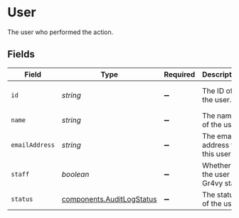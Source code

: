 # User

The user who performed the action.


## Fields

| Field                                                                  | Type                                                                   | Required                                                               | Description                                                            | Example                                                                |
| ---------------------------------------------------------------------- | ---------------------------------------------------------------------- | ---------------------------------------------------------------------- | ---------------------------------------------------------------------- | ---------------------------------------------------------------------- |
| `id`                                                                   | *string*                                                               | :heavy_minus_sign:                                                     | The ID of the user.                                                    | 77a76f7e-d2de-4bbc-ada9-d6a0015e6bd5                                   |
| `name`                                                                 | *string*                                                               | :heavy_minus_sign:                                                     | The name of the user.                                                  | John L                                                                 |
| `emailAddress`                                                         | *string*                                                               | :heavy_minus_sign:                                                     | The email address for this user.                                       | john@example.com                                                       |
| `staff`                                                                | *boolean*                                                              | :heavy_minus_sign:                                                     | Whether the user is Gr4vy staff.                                       | false                                                                  |
| `status`                                                               | [components.AuditLogStatus](../../models/components/auditlogstatus.md) | :heavy_minus_sign:                                                     | The status of the user.                                                | active                                                                 |